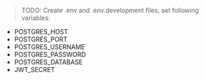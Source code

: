 > TODO: Create .env and .env.development files, set following variables:

- POSTGRES_HOST
- POSTGRES_PORT
- POSTGRES_USERNAME
- POSTGRES_PASSWORD
- POSTGRES_DATABASE
- JWT_SECRET
